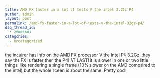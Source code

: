 ```yaml
---
title: AMD FX faster in a lot of tests V the intel 3.2Gz P4
author: admin
layout: post
permalink: /amd-fx-faster-in-a-lot-of-tests-v-the-intel-32gz-p4/
dsq_thread_id:
  - 26005801
categories:
  - Uncategorized
---
```

[the inquirer][1] has info on the AMD FX processor V the Intel P4 3.2Gz. they say the FX is faster then the P4! AT LAST! it is slower in one or two little things, like rendering a single frame (10% slower on the AMD compaired to the intel) but the whole sceen is about the same. Pretty cool!

 [1]: http://www.theinquirer.net/?article=11339